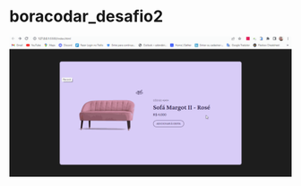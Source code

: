 # boracodar_desafio2
![preview](https://github.com/Riquecelo/boracodar_desafio2/blob/main/assets/boracodar_desafio2.gif)
